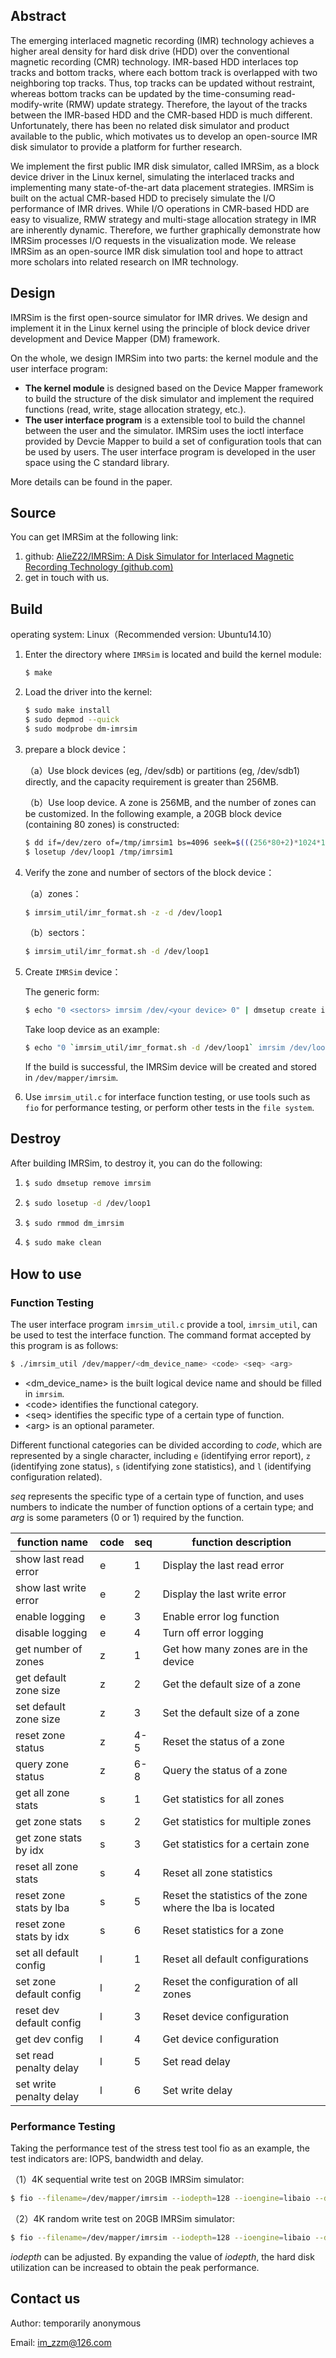 ## Abstract

The emerging interlaced magnetic recording (IMR) technology achieves a higher areal density for hard disk drive (HDD) over the conventional magnetic recording (CMR) technology. IMR-based HDD interlaces top tracks and bottom tracks, where each bottom track is overlapped with two neighboring top tracks. Thus, top tracks can be updated without restraint, whereas bottom tracks can be updated by the time-consuming read-modify-write (RMW) update strategy. Therefore, the layout of the tracks between the IMR-based HDD and the CMR-based HDD is much different. Unfortunately, there has been no related disk simulator and product available to the public, which motivates us to develop an open-source IMR disk simulator to provide a platform for further research.

We implement the first public IMR disk simulator, called IMRSim, as a block device driver in the Linux kernel, simulating the interlaced tracks and implementing many state-of-the-art data placement strategies. IMRSim is built on the actual CMR-based HDD to precisely simulate the I/O performance of IMR drives. While I/O operations in CMR-based HDD are easy to visualize, RMW strategy and multi-stage allocation strategy in IMR are inherently dynamic. Therefore, we further graphically demonstrate how IMRSim processes I/O requests in the visualization mode. We release IMRSim as an open-source IMR disk simulation tool and hope to attract more scholars into related research on IMR technology.



## Design

IMRSim is the first open-source simulator for IMR drives. We design and implement it in the Linux kernel using the principle of block device driver development and Device Mapper (DM) framework.

On the whole, we design IMRSim into two parts: the kernel module and the user interface program:

- **The kernel module** is designed based on the Device Mapper framework to build the structure of the disk simulator and implement the required functions (read, write, stage allocation strategy, etc.).
- **The user interface program** is a extensible tool to build the channel between the user and the simulator.  IMRSim uses the ioctl interface provided by Devcie Mapper to build a set of configuration tools that can be used by users. The user interface program is developed in the user space using the C standard library.

More details can be found in the paper.



## Source

You can get IMRSim at the following link:

1. github: [AlieZ22/IMRSim: A Disk Simulator for Interlaced Magnetic Recording Technology (github.com)](https://github.com/AlieZ22/IMRSim)
3. get in touch with us.



## Build

operating system: Linux（Recommended version: Ubuntu14.10）

1. Enter the directory where `IMRSim` is located and build the kernel module:

   ```bash
   $ make
   ```

2. Load the driver into the kernel:

   ```bash
   $ sudo make install
   $ sudo depmod --quick
   $ sudo modprobe dm-imrsim
   ```

4. prepare a block device：

   （a）Use block devices (eg, /dev/sdb) or partitions (eg, /dev/sdb1) directly, and the capacity requirement is greater than 256MB.

   （b）Use loop device. A zone is 256MB, and the number of zones can be customized. In the following example, a 20GB block device (containing 80 zones) is constructed:

   ```bash
   $ dd if=/dev/zero of=/tmp/imrsim1 bs=4096 seek=$(((256*80+2)*1024*1024/4096-1)) count=1
   $ losetup /dev/loop1 /tmp/imrsim1
   ```

5. Verify the zone and number of sectors of the block device：

   （a）zones：

   ```bash
   $ imrsim_util/imr_format.sh -z -d /dev/loop1
   ```

   （b）sectors：

   ```bash
   $ imrsim_util/imr_format.sh -d /dev/loop1
   ```

5. Create `IMRSim` device：

   The generic form:

   ```bash
   $ echo "0 <sectors> imrsim /dev/<your device> 0" | dmsetup create imrsim
   ```

   Take loop device as an example: 

   ```bash
   $ echo "0 `imrsim_util/imr_format.sh -d /dev/loop1` imrsim /dev/loop1 0" | dmsetup create imrsim
   ```

   If the build is successful, the IMRSim device will be created and stored in `/dev/mapper/imrsim`.

6. Use `imrsim_util.c` for interface function testing, or use tools such as `fio` for performance testing, or perform other tests in the `file system`.



## Destroy

After building IMRSim, to destroy it, you can do the following:

1. ```bash
   $ sudo dmsetup remove imrsim
   ```

2. ```bash
   $ sudo losetup -d /dev/loop1
   ```

3. ```bash
   $ sudo rmmod dm_imrsim
   ```

4. ```bash
   $ sudo make clean
   ```



## How to use

### Function Testing

The user interface program `imrsim_util.c` provide a tool, `imrsim_util`, can be used to test the interface function. The command format accepted by this program is as follows:

```bash
$ ./imrsim_util /dev/mapper/<dm_device_name> <code> <seq> <arg>
```

- <dm_device_name> is the built logical device name and should be filled in `imrsim`.
- \<code> identifies the functional category.
- \<seq> identifies the specific type of a certain type of function.
- \<arg> is an optional parameter.

Different functional categories can be divided according to *code*, which are represented by a single character, including `e` (identifying error report), `z` (identifying zone status), `s` (identifying zone statistics), and `l` (identifying configuration related). 

*seq* represents the specific type of a certain type of function, and uses numbers to indicate the number of function options of a certain type; and *arg* is some parameters (0 or 1) required by the function.

| function name            | code | seq  | function description                                      |
| ------------------------ | ---- | ---- | --------------------------------------------------------- |
| show last read error     | e    | 1    | Display the last read error                               |
| show last write error    | e    | 2    | Display the last write error                              |
| enable logging           | e    | 3    | Enable error log function                                 |
| disable logging          | e    | 4    | Turn off error logging                                    |
| get number of zones      | z    | 1    | Get how many zones are in the device                      |
| get default zone size    | z    | 2    | Get the default size of a zone                            |
| set default zone size    | z    | 3    | Set the default size of a zone                            |
| reset zone status        | z    | 4-5  | Reset the status of a zone                                |
| query zone status        | z    | 6-8  | Query the status of a zone                                |
| get all zone stats       | s    | 1    | Get statistics for all zones                              |
| get zone stats           | s    | 2    | Get statistics for multiple zones                         |
| get zone stats by idx    | s    | 3    | Get statistics for a certain zone                         |
| reset all zone stats     | s    | 4    | Reset all zone statistics                                 |
| reset zone stats by lba  | s    | 5    | Reset the statistics of the zone where the lba is located |
| reset zone stats by idx  | s    | 6    | Reset statistics for a zone                               |
| set all default config   | l    | 1    | Reset all default configurations                          |
| set zone default config  | l    | 2    | Reset the configuration of all zones                      |
| reset dev default config | l    | 3    | Reset device configuration                                |
| get dev config           | l    | 4    | Get device configuration                                  |
| set read penalty delay   | l    | 5    | Set read delay                                            |
| set write penalty delay  | l    | 6    | Set write delay                                           |

### Performance Testing

Taking the performance test of the stress test tool fio as an example, the test indicators are: IOPS, bandwidth and delay.

（1）4K sequential write test on 20GB IMRSim simulator:

```bash
$ fio --filename=/dev/mapper/imrsim --iodepth=128 --ioengine=libaio --direct=1 --rw=write --bs=4k --size=20g --numjobs=1 --runtime=3000 --group_reporting --name=test-write
```

（2）4K random write test on 20GB IMRSim simulator:

```bash
$ fio --filename=/dev/mapper/imrsim --iodepth=128 --ioengine=libaio --direct=1 --rw=randwrite --bs=4k --size=20g --numjobs=1 --runtime=3000 --group_reporting --name=test-rand-write
```

*iodepth* can be adjusted. By expanding the value of *iodepth*, the hard disk utilization can be increased to obtain the peak performance.

## Contact us

Author:  temporarily anonymous

Email: im_zzm@126.com


